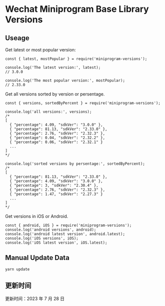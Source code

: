 
# Wechat Miniprogram Base Library Versions

## Useage

Get latest or most popular version:

```;
const { latest, mostPopular } = require('miniprogram-versions');

console.log('The latest version:', latest);
// 3.0.0

console.log('The most popular version:', mostPopular);
// 2.33.0

```

Get all versions sorted by version or persentage.

```
const { versions, sortedByPercent } = require('miniprogram-versions');

console.log('all versions:', versions);
/*
[
  { "percentage": 4.09, "sdkVer": "3.0.0" },
  { "percentage": 81.13, "sdkVer": "2.33.0" },
  { "percentage": 2.76, "sdkVer": "2.32.3" },
  { "percentage": 0.04, "sdkVer": "2.32.2" },
  { "percentage": 0.06, "sdkVer": "2.32.1" }
  ...
]
*/

console.log('sorted versions by persentage:', sortedByPercent);
/*
[
  { "percentage": 81.13, "sdkVer": "2.33.0" },
  { "percentage": 4.09, "sdkVer": "3.0.0" },
  { "percentage": 3, "sdkVer": "2.30.4" },
  { "percentage": 2.76, "sdkVer": "2.32.3" },
  { "percentage": 1.47, "sdkVer": "2.27.3" }
  ...
]
*/
```

Get versions in iOS or Android.

```
const { android, iOS } = require('miniprogram-versions');
console.log('android versions', android);
console.log('android latest version', android.latest);
console.log('iOS versions', iOS);
console.log('iOS latest version', iOS.latest);
```

## Manual Update Data

```
yarn update
```

## 更新时间

更新时间：2023 年 7 月 28 日
